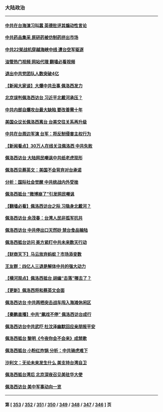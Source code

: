 ### 大陆政治
---
#### [中共在台海演习叫嚣 英德批评其煽动性言论](../../pages/ncid277/n13794857.md?08040045) 
#### [中共药品集采 原研药被仿制药挤出市场](../../pages/ncid277/n13794840.md?08040045) 
#### [中共22架战机穿越海峡中线 遭台空军驱逐](../../pages/ncid277/n13794836.md?08040045) 
#### [油管热门视频 网站代理 翻墙必看视频](http://209.222.30.114:81/youtube.html?08040045)
#### [退出中共党团队人数突破4亿](../../pages/ncid277/n13794781.md?08040045) 
#### [【新闻大家谈】大爆中共丑事 佩洛西发力](../../pages/ncid277/n13794750.md?08040045) 
#### [北京误判佩洛西访台 习近平北戴河承压？](../../pages/ncid277/n13794655.md?08040045) 
#### [中共内部自爆攻台最大缺陷 要改善需十年](../../pages/ncid277/n13794675.md?08040045) 
#### [美国众议长佩洛西离台 台美交往关系再升级](../../pages/ncid277/n13794658.md?08040045) 
#### [中共在台周边军演 台军：将反制侵害主权行为](../../pages/ncid277/n13794564.md?08040045) 
#### [【新闻看点】30万人在线关注佩洛西 中共失败](../../pages/ncid277/n13794183.md?08040045) 
#### [佩洛西访台 大陆网民嘲讽中共纸老虎现形](../../pages/ncid277/n13794330.md?08040045) 
#### [佩洛西见蔡英文：美国不会背弃对台承诺](../../pages/ncid277/n13794490.md?08040045) 
#### [分析：国际社会觉醒 中共统战内外受挫](../../pages/ncid277/n13794168.md?08040045) 
#### [佩洛西抵台 “微博崩了”引发网民嘲讽](../../pages/ncid277/n13794353.md?08040045) 
#### [【翻墙必看】佩洛西访台之际 习隐身北戴河？](../../pages/ncid277/n13794295.md?08040045) 
#### [佩洛西访台 余茂春：台湾人民非孤军抗共](../../pages/ncid277/n13794306.md?08040045) 
#### [佩洛西访台 中共停出口天然砂 禁台食品输陆](../../pages/ncid277/n13794300.md?08040045) 
#### [佩洛西抵台访问 美方紧盯中共未来数天行动](../../pages/ncid277/n13794244.md?08040045) 
#### [【财商天下】马云放弃蚂蚁？市场添变数](../../pages/ncid277/n13794043.md?08040045) 
#### [王友群：四亿人三退是解体中共的强大动力](../../pages/ncid277/n13794138.md?08040045) 
#### [【横河观点】佩洛西抵台 胡编“击落”哪去了？](../../pages/ncid277/n13794186.md?08040045) 
#### [【更新】佩洛西将和蔡英文会面](../../pages/ncid277/n13794177.md?08040045) 
#### [佩洛西访台 中共两栖突击战车闯入海滩休闲区](../../pages/ncid277/n13794179.md?08040045) 
#### [【秦鹏直播】中共“飙戏不停” 佩洛西访台成行](../../pages/ncid277/n13793517.md?08040045) 
#### [佩洛西访台中共武吓 杜汶泽幽默回应亲朋报平安](../../pages/ncid277/n13794131.md?08040045) 
#### [佩洛西抵台 黎明《今夜你会不会来》成禁歌](../../pages/ncid277/n13794162.md?08040045) 
#### [佩洛西抵台 小粉红炸锅 分析：中共骑虎难下](../../pages/ncid277/n13794147.md?08040045) 
#### [沙利文：无论未来发生什么 美支持台湾自卫](../../pages/ncid277/n13794164.md?08040045) 
#### [佩洛西抵台湾后 北京深夜召见美驻华大使](../../pages/ncid277/n13794155.md?08040045) 
#### [佩洛西访台 美中军事动向一览](../../pages/ncid277/n13794165.md?08040045) 

---
#### 第 [ [353](./353.md?08040045) / [352](./352.md?08040045) / [351](./351.md?08040045) / [350](./350.md?08040045) / [349](./349.md?08040045) / [348](./348.md?08040045) / [347](./347.md?08040045) / [346](./346.md?08040045) ] 页
